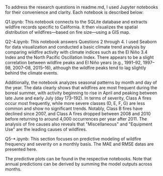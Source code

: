 To address the research questions in readme.md, I used Jupyter notebooks for their convenience and clarity. Each notebook is described below:

Q1.ipynb:
This notebook connects to the SQLite database and extracts wildfire records specific to California.
It then visualizes the spatial distribution of wildfires—based on fire size—using a GIS map.

Q2-4.ipynb:
This notebook answers Questions 2 through 4. 
I used Seaborn for data visualization and conducted a basic climate trend analysis by comparing wildfire activity with climate indices such as the El Niño 3.4 Index and the North Pacific Oscillation Index. 
There appears to be a slight correlation between wildfire peaks and El Niño years (e.g., 1991–92, 1997–98, 2007–08, 2015–16), although the wildfire peaks tend to lag slightly behind the climate events.

Additionally, the notebook analyzes seasonal patterns by month and day of the year. The data clearly shows that wildfires are most frequent during the boreal summer, with activity beginning to rise in April and peaking between late June and early July (day 173–192). 
In terms of severity, Class A fires occur most frequently, while more severe classes (D, E, F, G) are less common and show no significant trends. Notably, Class B fires have declined since 2007, and Class A fires dropped between 2008 and 2010 before returning to around 4,000 occurrences per year after 2011. The analysis of fire causes also reveals that "Miscellaneous" and "Equipment Use" are the leading causes of wildfires.

Q5-*.ipynb:
This section focuses on predictive modeling of wildfire frequency and severity on a monthly basis. The MAE and RMSE datas are presented here.

The predictive plots can be found in the respective notebooks. Note that annual predictions can be derived by summing the model outputs across months.
